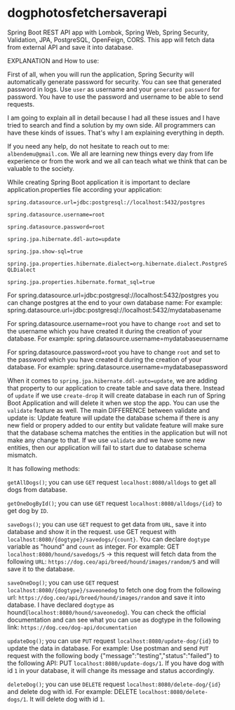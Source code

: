 # dogphotosfetchersaverapi
Spring Boot REST API app with Lombok, Spring Web, Spring Security, Validation, JPA, PostgreSQL, OpenFeign, CORS. This app will fetch data from external API and save it into database.

EXPLANATION and How to use:



First of all, when you will run the application, Spring Security will automatically generate password for security. You can see that generated password in logs. Use `user` as username and your `generated password` for password. You have to use the password and username to be able to send requests. 



I am going to explain all in detail because I had all these issues and I have tried to search and find a solution by my own side.
All programmers can have these kinds of issues. That's why I am explaining everything in depth.

If you need any help, do not hesitate to reach out to me: `albendemu@gmail.com`.
We all are learning new things every day from life experience or from the work and we all can teach what we think that can be valuable to the society.

While creating Spring Boot application it is important to declare application.properties file according your application:

`spring.datasource.url=jdbc:postgresql://localhost:5432/postgres` 

`spring.datasource.username=root`

`spring.datasource.password=root`

`spring.jpa.hibernate.ddl-auto=update`

`spring.jpa.show-sql=true`

`spring.jpa.properties.hibernate.dialect=org.hibernate.dialect.PostgreSQLDialect`

`spring.jpa.properties.hibernate.format_sql=true`


For spring.datasource.url=jdbc:postgresql://localhost:5432/postgres you can change postgres at the end to your own database name:
For example: spring.datasource.url=jdbc:postgresql://localhost:5432/mydatabasename

For spring.datasource.username=root you have to change `root` and set to the username which you have created it during the creation of your database. For example: spring.datasource.username=mydatabaseusername

For spring.datasource.password=root you have to change `root` and set to the password which you have created it during the creation of your database. For example: spring.datasource.username=mydatabasepassword

When it comes to `spring.jpa.hibernate.ddl-auto=update`, we are adding that property to our application to create table and save data there. Instead of `update` if we use `create-drop` it will create database in each run of Spring Boot Application and will delete it when we stop the app. You can use the `validate` feature as well. The main DIFFERENCE between validate and update is:
Update feature will update the database schema if there is any new field or propery added to our entity but validate feature will make sure that the database schema matches the entities in the application but will not make any change to that.
If we use `validate` and we have some new entities, then our application will fail to start due to database schema mismatch.



It has following methods: 

`getAllDogs()`; you can use `GET` request `localhost:8080/alldogs` to get all dogs from database.


`getOneDogById()`; you can use `GET` request `localhost:8080/alldogs/{id}` to get dog by `ID`.


`saveDogs()`; you can use `GET` request to get data from `URL`, save it into database and show it in the request.
use GET request with `localhost:8080/{dogtype}/savedogs/{count}`. You can declare `dogtype` variable as "hound" and `count` as integer. For example: GET `localhost:8080/hound/savedogs/5` -> this request will fetch data from the following `URL`: `https://dog.ceo/api/breed/hound/images/random/5` and will save it to the database.


`saveOneDog()`; you can use `GET` request `localhost:8080/{dogtype}/saveonedog` to fetch one dog from the following url: `https://dog.ceo/api/breed/hound/images/random` and save it into database. I have declared `dogtype` as hound(`localhost:8080/hound/saveonedog`). You can check the official documentation and can see what you can use as dogtype in the following link: `https://dog.ceo/dog-api/documentation`


`updateDog()`; you can use `PUT` request `localhost:8080/update-dog/{id}` to update the data in database. For example: Use postman and send `PUT` request with the following body {"message":"testing","status":"failed"} to the following API: PUT `localhost:8080/update-dogs/1`. If you have dog with id `1` in your database, it will change its message and status accordingly.


`deleteDog()`; you can use `DELETE` request `localhost:8080/delete-dog/{id}` and delete dog with id. For example: DELETE `localhost:8080/delete-dogs/1`. It will delete dog with id `1`.
